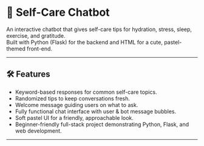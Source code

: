 # 🌿 Self-Care Chatbot

An interactive chatbot that gives self-care tips for hydration, stress, sleep, exercise, and gratitude.  
Built with Python (Flask) for the backend and HTML for a cute, pastel-themed front-end.

---

## 🛠 Features
- Keyword-based responses for common self-care topics.  
- Randomized tips to keep conversations fresh.  
- Welcome message guiding users on what to ask.  
- Fully functional chat interface with user & bot message bubbles.  
- Soft pastel UI for a friendly, approachable look.  
- Beginner-friendly full-stack project demonstrating Python, Flask, and web development.

---
